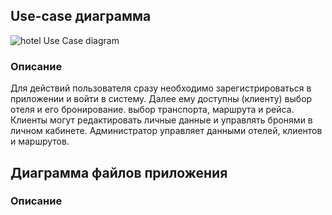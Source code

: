 ## Use-case диаграмма
![hotel Use Case diagram](https://user-images.githubusercontent.com/79499100/172903830-575d984d-618e-4279-b482-f394f7f6a4ab.png)
### Описание
Для действий пользователя сразу необходимо зарегистрироваться в приложении и войти в систему. Далее ему доступны (клиенту) выбор отеля и его бронирование. выбор транспорта, маршрута и рейса. Клиенты могут редактировать личные данные и управлять бронями в личном кабинете. Администратор управляет данными отелей, клиентов и маршрутов.

## Диаграмма файлов приложения
### Описание
